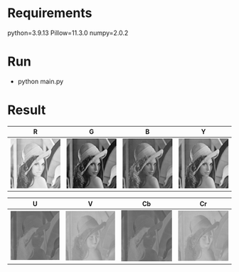 # Requirements
python=3.9.13
Pillow=11.3.0 
numpy=2.0.2

# Run
*   python main.py

# Result

| R | G | B | Y |
|:---:|:---:|:---:|:---:|
| <img src="output/R_channel.png" width="200"> | <img src="output/G_channel.png" width="200"> | <img src="output/B_channel.png" width="200"> | <img src="output/Y_channel.png" width="200"> |

| U | V | Cb | Cr |
|:---:|:---:|:---:|:---:|
| <img src="output/U_channel.png" width="200"> | <img src="output/V_channel.png" width="200"> | <img src="output/Cb_channel.png" width="200"> | <img src="output/Cr_channel.png" width="200"> |
